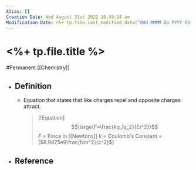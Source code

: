 ```yaml
---
Alias: []
Creation Date: Wed August 31st 2022 10:49:24 am 
Modification Date: <%+ tp.file.last_modified_date("ddd MMMM Do YYYY hh:mm:ss a") %>
---
```

# <%+ tp.file.title %>
#Permanent [[Chemistry]]

- ## Definition
	- Equation that states that like charges repel and opposite charges attract.
	  > [!Equation]
	  > $$\large{F=\frac{kq_1q_2}{Er^2}}$$
	  > $F$ = Force in [[Newtons]]
	  > $k$ = Coulomb's Constant = ($8.9875e9\frac{Nm^2}{c^2}$)
- ## Reference